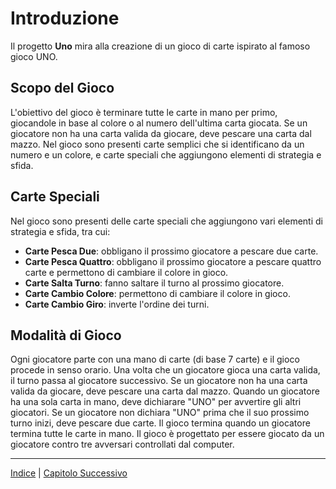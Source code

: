 # Introduzione

Il progetto **Uno** mira alla creazione di un gioco di carte ispirato al famoso gioco UNO.

## Scopo del Gioco

L'obiettivo del gioco è terminare tutte le carte in mano per primo, giocandole in base al colore o al numero dell'ultima carta giocata.
Se un giocatore non ha una carta valida da giocare, deve pescare una carta dal mazzo.
Nel gioco sono presenti carte semplici che si identificano da un numero e un colore, 
e carte speciali che aggiungono elementi di strategia e sfida.

## Carte Speciali

Nel gioco sono presenti delle carte speciali che aggiungono vari elementi di strategia e sfida, tra cui:

- **Carte Pesca Due**: obbligano il prossimo giocatore a pescare due carte.
- **Carte Pesca Quattro**: obbligano il prossimo giocatore a pescare quattro carte e permettono di cambiare il colore in gioco.
- **Carte Salta Turno**: fanno saltare il turno al prossimo giocatore.
- **Carte Cambio Colore**: permettono di cambiare il colore in gioco.
- **Carte Cambio Giro**: inverte l'ordine dei turni.

## Modalità di Gioco

Ogni giocatore parte con una mano di carte (di base 7 carte) e il gioco procede in senso orario.
Una volta che un giocatore gioca una carta valida, il turno passa al giocatore successivo.
Se un giocatore non ha una carta valida da giocare, deve pescare una carta dal mazzo.
Quando un giocatore ha una sola carta in mano, deve dichiarare "UNO" per avvertire gli altri giocatori.
Se un giocatore non dichiara "UNO" prima che il suo prossimo turno inizi, deve pescare due carte.
Il gioco termina quando un giocatore termina tutte le carte in mano.
Il gioco è progettato per essere giocato da un giocatore contro tre avversari controllati dal computer.

---

[Indice](../index.md) | [Capitolo Successivo](./2-Processo.md)